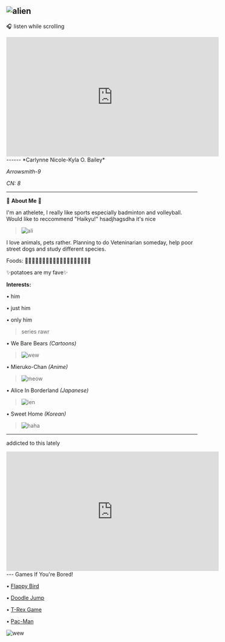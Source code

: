 ![alien](https://i.pinimg.com/564x/2f/74/d9/2f74d9a2ee6ab779258d448b073d3ab2.jpg)
---
🎧 listen while scrolling
<iframe width="560" height="315" src="https://www.youtube.com/embed/wSTYIyQxfPQ" title="YouTube video player" frameborder="0" allow="accelerometer; autoplay; clipboard-write; encrypted-media; gyroscope; picture-in-picture; web-share" allowfullscreen></iframe>
------
*Carlynne Nicole-Kyla O. Bailey*

*Arrowsmith-9*

*CN: 8*

---

👾 **About Me** 👾 


  I'm an athelete, I really like sports especially badminton and volleyball.
  Would like to reccommend "Haikyu!" hsadjhagsdha it's nice
> ![ali](https://i.pinimg.com/564x/51/02/df/5102df0f03f99a8d31862037d46993e5.jpg)

I love animals, pets rather. Planning to do Veteninarian someday, help poor street dogs and study different species.

Foods: 🍇🥔🥐🍗🥓🍔🍟🍕🍜🍤🍦🍧🍨🍪🍩🍫🍬🍭🍹

✨potatoes are my fave✨

**Interests:**

• him

• just him

• only him
  
> series rawr

• We Bare Bears *(Cartoons)*
> ![wew](https://i.pinimg.com/564x/8e/3c/39/8e3c3939cd05961b2cf4e7d54b4f535f.jpg)

• Mieruko-Chan *(Anime)*
> ![meow](https://i.pinimg.com/564x/b1/c7/dd/b1c7dd2b4233230c31656922f009fe9b.jpg)

• Alice In Borderland *(Japanese)*
> ![ien](https://i.pinimg.com/564x/e9/5f/0f/e95f0f92cac8272ea8f287e849514252.jpg)

• Sweet Home *(Korean)*
> ![haha](https://i.pinimg.com/564x/fd/46/14/fd4614a1c992603163d3ba916909f1f4.jpg)

---

addicted to this lately

<iframe width="560" height="315" src="https://www.youtube.com/embed/gnKHBDnEXPs" title="YouTube video player" frameborder="0" allow="accelerometer; autoplay; clipboard-write; encrypted-media; gyroscope; picture-in-picture; web-share" allowfullscreen></iframe>
---
Games If You're Bored!

• [Flappy Bird](https://flappybird.io)

• [Doodle Jump](https://doodlejump.io)

• [T-Rex Game](https://fivesjs.skipser.com/trex-game/)

• [Pac-Man](https://www.google.com/logos/2010/pacman10-i.html)

![wew](https://i.pinimg.com/564x/41/82/ef/4182ef650a8ae9960212e278c0e9891d.jpg)
